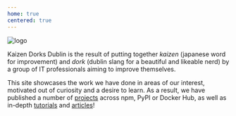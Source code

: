 ```yaml
---
home: true
centered: true
---
```

<img class="home__logo" :src="$withBase('/logo_home.png')" alt="logo">

Kaizen Dorks Dublin is the result of putting together *kaizen* (japanese word for improvement) and *dork* (dublin slang for a beautiful and likeable nerd) by a group of IT professionals aiming to improve themselves.

This site showcases the work we have done in areas of our interest, motivated out of curiosity and a desire to learn. As a result, we have published a number of [projects](/projects/) across npm, PyPI or Docker Hub, as well as in-depth [tutorials](/tutorials/) and [articles](/blog/)!
